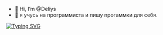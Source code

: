 - 👋 Hi, I’m @Deliys
- 👀 я учусь на программиста и пишу прогаммки для себя.



[![Typing SVG](https://readme-typing-svg.herokuapp.com?color=%2336BCF7&lines=SFU+ONE+LOVE+❤️)](https://git.io/typing-svg)

<!---
Deliys/Deliys is a ✨ special ✨ repository because its `README.md` (this file) appears on your GitHub profile.
You can click the Preview link to take a look at your changes.
--->
